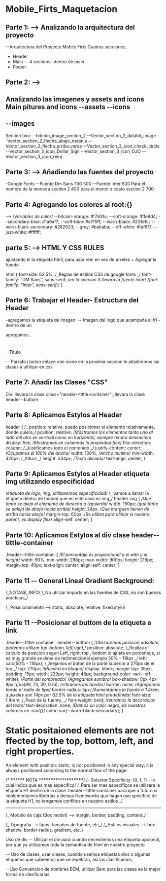 # Mobile_Firts_Maquetacion

## Parte 1: --> Analizando la arquitectura del proyecto

--Arquitectura del Proyecto Mobile Firts
Cuatros secciones,

- Header
- Main
  -- 4 sections- dentro de main
- Footer

## Parte 2: -->

Analizando las imagenes y assets and icons
Main pitures and icons
--assets
--icons
--
--images
--

Section two:
--bitcoin_image_section_2
--Vector_section_2_databit_image
--Vector_section_2_flecha_abajo_naranja
--Vector_section_2_flecha_arriba_verde
--Vector_section_3_icon_check_circle
--Vector_section_3_icon_Dollar_Sign
--Vector_section_3_icon_OJO
--Vector_section_3_icon_reloj

## Parte 3: --> Añadiendo las fuentes del proyecto

-Google Fonts
--Fuente
Dm Sans
700
500
--Fuente
Inter
500 Para el nombre de la moneda section 2
400 para el monto o costo section 2
700

## Parte 4: Agregando los colores al root:{}

--> /_Variables de color_/
--bitcoin-orange: #f7931a;
--soft-orange: #ffe9d4;
--secondary-blue: #1a9af7;
--soft-blue: #e7f5ff;
--warn-black: #201e1c;
--warn-black-secondary: #282623;
--grey: #bababa;
--off-white: #faf8f7;
--just-white: #ffffff;

## parte 5: --> HTML Y CSS RULES

ajustando el la etiqueta html,
para usar rem en ves de pixeles + Agregar la fuente

html {
font-size: 62.5%;
/_Reglas de estilos CSS de google fonts _/
font-family: "DM Sans", sans-serif;
/_en la seccion 3 llevara la fuente Inter_/
/_font-family: "Inter", sans-serif;_/
}

## Parte 6: Trabajar el Header- Estructura del Header

-agregamos la etiqueta de imagen
<img src="" alt="" /> -- Imagen del logo que acampaña al h1
-dentro de un <div></div>
agregamos..

<h1></h1> --Titulo
<p></p>   -- Parrafo
 <a href="#"><span>i</span></a> boton enlace con icono
 en la proxima seccion le añadiremos las clases a ultilizar en css

## Parte 7: Añadir las Clases "CSS"

Div: llevara la clase class="header--tittle-container"
<a href="#"><span>i</span></a> llevara la clase header--buttom

## Parte 8: Aplicamos Estylos al Header

header {
/_ position: relative; puedo posicionar el elemento relativamente, donde quiera_/
position: relative;
/_Mostramos los elementos tanto uno al lado del otro en vertical como en horizontal, siempre tendra dimencion_/
display: flex;
/_Mostramos en columnas la propiedad flex_/
flex-direction: column;
/_Justificamos todo el contenido _/
justify-content: center;
/_Ocupamos el 100% del ancho_/
width: 100%;
/_Ancho minimo_/
min-width: 320px;
/_Altura _/
height: 334px;
/_Texto aliniado_/
text-align: center;
}

## Parte 9: Aplicamos Estylos al Header etiqueta img utilizando especificidad

/_etiqueta de logo, img, utilizaremos especificidad_/
/_ vamos a llamar la etiqueta dentro de header que en este caso es img_/
header img {
/_Que tanto se aleja el elemento de derecha a izquierda_/
width: 150px;
/_que tanto se ealeja de abajo hacia arriba_/
height: 24px;
/_Que marguen tienen de arriba hacia abajo_/
margin-top: 60px;
/_Se utiliza para aliniar si nuestro parent, es display flex_/
align-self: center;
}

## Parte 10: Aplicamos Estylos al div clase header--tittle-container

.header--tittle-container {
/_El porcentaje es proporcional a el with y el height_/
width: 90%;
min-width: 288px;
max-width: 900px;
height: 218px;
margin-top: 40px;
text-align: center;
align-self: center;
}

## Parte 11 -- General Lineal Gradient Background:

/\_NOTAS*E_INFO*/
/\_No utilizar imports en las fuentes de CSS, no son buenas practicas\_/

/\_ Posicionamiento
--> static, absolute, relative, fixed,styki/

## Parte 11 --Posicionar el buttom de la etiqueta a link

.header--tittle-container .header--buttom {
/_Utilizaremos posicion adsoluta, podemos utilizar top-bottom, left,right,_/
position: absolute;
/_Realiza el calculo de posicion segun Left, right, top , bottom lo ajusta en porcentaje,
si es muy grande se debe de redimencional ejemplo 50% - 118px _/
left: calc(50% - 118px);
/_Alejamos el boton de la parte superior a 270px de el top _/
top: 270px;
/_Muestra en bloque_/
display: block;
margin-top: 35px;
padding: 15px;
width: 229px;
height: 48px;
background-color: var(--off-white);
/_Parte del sombreado_/
/_Agregamos sombra_/
box-shadow: 0px 4px 8px rgba(89, 73, 30, 0.16);
/_retiramos los bordes_/
border: none;
/_Agregamos borde al radio de 5px_/
border-radius: 5px;
/_Aumentamos la fuente a 1.4rem, a pixeles son 14px por 62.5% de la etiqueta html predefinida_/
font-size: 1.4rem;
/_Peso de la fuente, _/
font-weight: bold;
/_retiramos la decoracion del texto_/
text-decoration: none;
/_Damos un color negro, de nuestros coloress en :root{}_/
color: var(--warn-black-secondary);
}

# Static positaioned elements are not ffected by the top, bottom, left, and right properties.

An element with position: static; is not positioned in any special way; it is always positioned according to the normal flow of the page:

/\* **\*\***\*\***\*\*** NOTA \***\*\*\*\*\*\*\***\*\*\*\***\*\*\*\*\*\*\***/
/_-_ Selector Specificity: (0, 1, 1) _-_ lo cual indica que es mas especifico/
/_Para ser mas especificos se utilizara la etiqueta H1 dentro de la clase
.header--tittle-container para que a futuro si implementamos librerias y demas
frameworks que hagan uso specifico de la etiqueta H1, no tengamos conflitos en nuestro estilos _/

---

/_ Modelo de caja (Box model)
--> margin, border, padding, content_/

/_ Tipografía
--> tipos, tamaños de fuente, etc_/
/_ Estilos visuales
--> box-shadow, border-radius, gradient, etc_/

Uso de div -- Utilizar el div para cuando necesitemos una etiqueta opcional,
por que ya utilizamos toda la semantica de html en nuestro proyecto

-- Uso de clases, usar clases, cuando usemos etiquetas divs o algunas etiquetas
que sabeemos que se repetiran, asi las clasificamos,

--Uso Convencion de nombres BEM, utilizar Bem para las clases es la mejor forma
de clasificarlas
